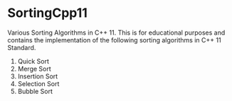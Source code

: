 SortingCpp11
============

Various Sorting Algorithms in C++ 11. This is for educational purposes
and contains the implementation of the following sorting algorithms in
C++ 11 Standard. 

1. Quick Sort
2. Merge Sort
3. Insertion Sort
4. Selection Sort
5. Bubble Sort

